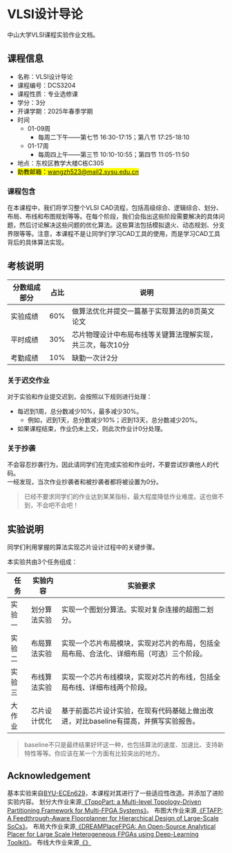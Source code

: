# VLSI设计导论

中山大学VLSI课程实验作业文档。

## 课程信息
* 名称：VLSI设计导论
* 课程编号：DCS3204
* 课程性质：专业选修课
* 学分：3分
* 开课学期：2025年春季学期
* 时间
  * 01-09周
    * 每周二下午——第七节 16:30-17:15；第八节 17:25-18:10
  * 01-17周
    * 每周四上午——第三节 10:10-10:55；第四节 11:05-11:50
* 地点：东校区教学大楼C栋C305
* <mark>助教邮箱：wangzh523@mail2.sysu.edu.cn</mark>

### 课程包含

在本课程中，我们将学习整个VLSI CAD流程，包括高级综合、逻辑综合、划分、布局、布线和布图规划等等。在每个阶段，我们会指出这些阶段需要解决的具体问题，然后讨论解决这些问题的优化算法。这些算法包括模拟退火、动态规划、分支界限等等。注意，本课程不是让同学们学习CAD工具的使用，而是学习CAD工具背后的具体算法实现。

## 考核说明

| 分数组成部分 | 占比 | 说明 |
| ------------- | ---- | ---- |
| 实验成绩 | 60% | 做算法优化并提交一篇基于实现算法的8页英文论文 |
| 平时成绩 | 30% | 芯片物理设计中布局布线等关键算法理解实现，共三次，每次10分 |
| 考勤成绩 | 10% | 缺勤一次计2分 |

### 关于迟交作业

对于实验和作业提交迟到，会按照以下规则进行处理：
* 每迟到1周，总分数减少10%，最多减少30%。
  * 例如，迟到1天，总分数减少10%；迟到13天，总分数减少20%。
* 如果课程结束，作业仍未上交，则此次作业计0分处理。

### 关于抄袭

不会容忍抄袭行为，因此请同学们在完成实验和作业时，不要尝试抄袭他人的代码。<br>
一经发现，当次作业抄袭者和被抄袭者都将被设置为0分。

> 已经不要求同学们的作业达到某某指标，最大程度降低作业难度。这也做不到，不会吧不会吧！

## 实验说明

同学们利用掌握的算法实现芯片设计过程中的关键步骤。

本实验共由3个任务组成：

| 任务 | 实验内容 | 实验要求 |
| ---- | -------- | -------- |
| 实验一 | 划分算法实验 | 实现一个图划分算法。实现对复杂连接的超图二划分。 |
| 实验二 | 布局算法实验 | 实现一个芯片布局模块，实现对芯片的布局，包括全局布局、合法化、详细布局（可选）三个阶段。 |
| 实验三 | 布线算法实验 | 实现一个芯片布线模块，实现对芯片的布线，包括全局布线、详细布线两个阶段。 |
| 大作业 | 芯片设计优化 | 基于前面芯片设计实验，在现有代码基础上做出改进，对比baseline有提高，并撰写实验报告。 |

> baseline不只是最终结果好坏这一种，也包括算法的速度、加速比、支持新特性等等。你应该在某一个方面有比较突出的地方。

## Acknowledgement

基本实验来自[BYU-ECEn629](https://byu-cpe.github.io/ecen629/syllabus/)，本课程对其进行了一些适应性改造。并添加了进阶实验内容。
划分大作业来源[《TopoPart: a Multi-level Topology-Driven Partitioning Framework for Multi-FPGA Systems》](https://ieeexplore.ieee.org/document/9643481)。
布图大作业来源[《FTAFP: A Feedthrough-Aware Floorplanner for Hierarchical  Design of Large-Scale SoCs》](https://dl.acm.org/doi/10.1145/3658617.3697728)。
布局大作业来源[《DREAMPlaceFPGA: An Open-Source Analytical Placer for Large Scale Heterogeneous FPGAs using Deep-Learning Toolkit》](https://ieeexplore.ieee.org/document/9712562)。
布线大作业来源[《》]()